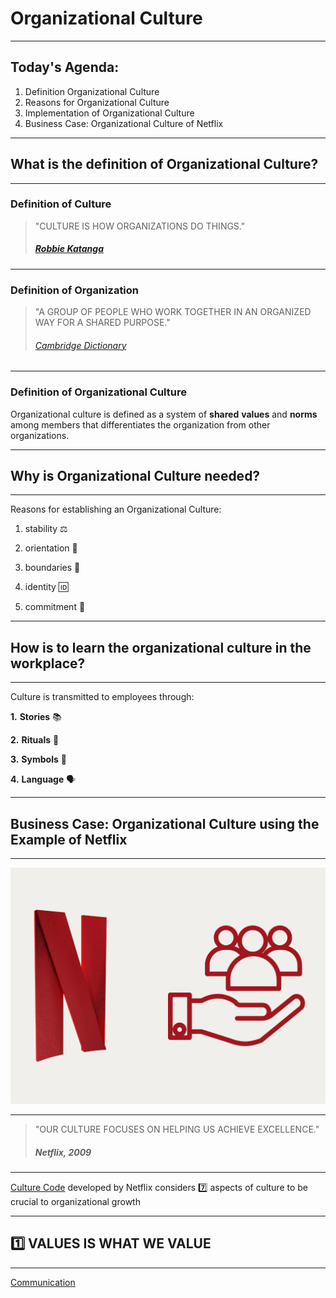 # Organizational Culture 

----

## Today's Agenda:
1. Definition Organizational Culture
2. Reasons for Organizational Culture
3. Implementation of Organizational Culture
4. Business Case: Organizational Culture of Netflix

----

## What is the definition of Organizational Culture?

----

### Definition of Culture

> "CULTURE IS HOW ORGANIZATIONS DO THINGS." 
>
>  ##### [Robbie Katanga](https://hbr.org/2013/05/what-is-organizational-culture)

----

### Definition of Organization


> "A GROUP OF PEOPLE WHO WORK TOGETHER IN AN ORGANIZED WAY FOR A SHARED PURPOSE." 
>
> ###### [Cambridge Dictionary](https://dictionary.cambridge.org/dictionary/english/organization)

----

### Definition of Organizational Culture

Organizational culture is defined as a system of __shared__ __values__ and __norms__ among members that differentiates the organization from other organizations.


----

## Why is Organizational Culture needed?

----

Reasons for establishing an Organizational Culture:

1. stability ⚖️

2. orientation 🧭 

3.  boundaries 🚧

4. identity 🆔

5. commitment 🤝

----

## How is to learn the organizational culture in the workplace?

---

Culture is transmitted to employees through:

__1.__ __Stories__ 📚

__2.__ __Rituals__ 🎁

__3.__ __Symbols__ 🔣

__4.__ __Language__ 🗣️


----

## Business Case: Organizational Culture using the Example of Netflix

----
![Organizational Culture Netflix](Introduction_Netflix.png)

----

> "OUR CULTURE FOCUSES ON HELPING US ACHIEVE EXCELLENCE."
>
> ##### Netflix, 2009


----

[Culture Code](https://www.slideshare.net/reed2001/culture-1798664) developed by Netflix considers 7️⃣ aspects of culture to be crucial to organizational growth

---

## 1️⃣ VALUES IS WHAT WE VALUE

---

[Communication](Communication.png)